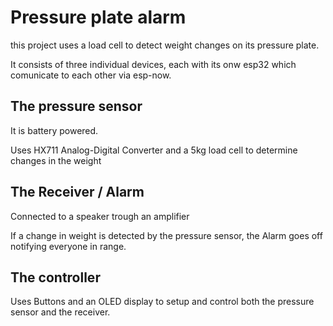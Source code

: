 # Pressure plate alarm
this project uses a load cell to detect weight changes on its pressure plate.

It consists of three individual devices, each with its onw esp32 which comunicate to each other via esp-now.

## The pressure sensor
It is battery powered.

Uses HX711 Analog-Digital Converter and a 5kg load cell to determine changes in the weight
## The Receiver / Alarm
Connected to a speaker trough an amplifier 

If a change in weight is detected by the pressure sensor, the Alarm goes off notifying everyone in range. 
## The controller
Uses Buttons and an OLED display to setup and control both the pressure sensor and the receiver.
